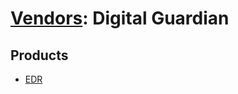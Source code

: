 # [Vendors](README.md): Digital Guardian

## Products

- [EDR](../products/eef5aad0-1c6e-4c8a-bb83-03a04743ee18.md)
